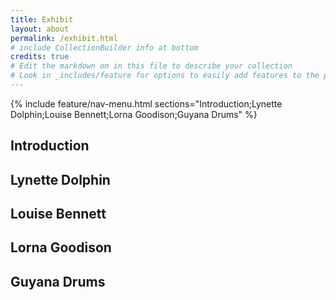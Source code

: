 ```yaml
---
title: Exhibit
layout: about
permalink: /exhibit.html
# include CollectionBuilder info at bottom
credits: true
# Edit the markdown on in this file to describe your collection
# Look in _includes/feature for options to easily add features to the page
---
```


<!---

banner image here
{% include feature/jumbotron.html objectid="https://cdil.lib.uidaho.edu/images/palouse_sm.jpg" %} 

--> 
{% include feature/nav-menu.html sections="Introduction;Lynette Dolphin;Louise Bennett;Lorna Goodison;Guyana Drums" %}

## Introduction

## Lynette Dolphin

## Louise Bennett

## Lorna Goodison

## Guyana Drums